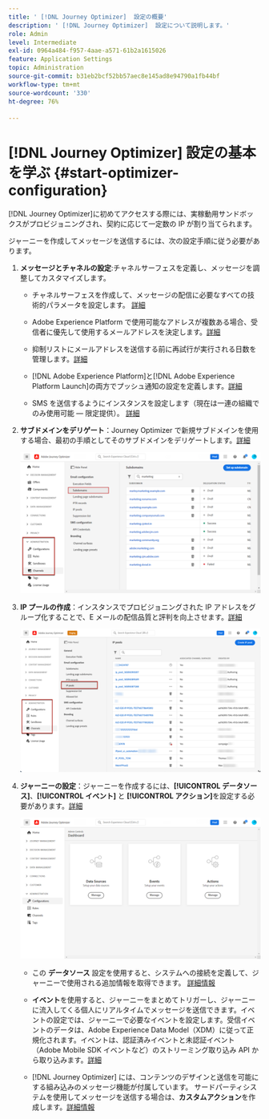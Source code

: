 ```yaml
---
title: ' [!DNL Journey Optimizer]  設定の概要'
description: ' [!DNL Journey Optimizer]  設定について説明します。'
role: Admin
level: Intermediate
exl-id: 0964a484-f957-4aae-a571-61b2a1615026
feature: Application Settings
topic: Administration
source-git-commit: b31eb2bcf52bb57aec8e145ad8e94790a1fb44bf
workflow-type: tm+mt
source-wordcount: '330'
ht-degree: 76%

---
```



# [!DNL Journey Optimizer] 設定の基本を学ぶ {#start-optimizer-configuration}

[!DNL Journey Optimizer]に初めてアクセスする際には、実稼動用サンドボックスがプロビジョニングされ、契約に応じて一定数の IP が割り当てられます。

ジャーニーを作成してメッセージを送信するには、次の設定手順に従う必要があります。

1. **メッセージとチャネルの設定**:チャネルサーフェスを定義し、メッセージを調整してカスタマイズします。

   * チャネルサーフェスを作成して、メッセージの配信に必要なすべての技術的パラメータを設定します。 [詳細](channel-surfaces.md)

   * Adobe Experience Platform で使用可能なアドレスが複数ある場合、受信者に優先して使用するメールアドレスを決定します。[詳細](primary-email-addresses.md)

   * 抑制リストにメールアドレスを送信する前に再試行が実行される日数を管理します。[詳細](manage-suppression-list.md)

   * [!DNL Adobe Experience Platform]と[!DNL Adobe Experience Platform Launch]の両方でプッシュ通知の設定を定義します。[詳細](../configuration/push-gs.md)

   <!--* Understand the push notification flow. [Learn more](../configuration/push-gs.md)-->

   * SMS を送信するようにインスタンスを設定します（現在は一連の組織でのみ使用可能 — 限定提供）。 [詳細](sms-configuration.md)


1. **サブドメインをデリゲート**：Journey Optimizer で新規サブドメインを使用する場合、最初の手順としてそのサブドメインをデリゲートします。[詳細](about-subdomain-delegation.md)

   ![](assets/subdomain.png)

1. **IP プールの作成**：インスタンスでプロビジョニングされた IP アドレスをグループ化することで、E メールの配信品質と評判を向上させます。[詳細](ip-pools.md)

   ![](assets/ip-pool.png)

1. **ジャーニーの設定**：ジャーニーを作成するには、**[!UICONTROL データソース]**、**[!UICONTROL イベント]** と **[!UICONTROL アクション]**&#x200B;を設定する必要があります。[詳細](about-data-sources-events-actions.md)

   ![](assets/admin-menu.png)

   * この **データソース** 設定を使用すると、システムへの接続を定義して、ジャーニーで使用される追加情報を取得できます。 [詳細情報](../datasource/about-data-sources.md)

   * **イベント**&#x200B;を使用すると、ジャーニーをまとめてトリガーし、ジャーニーに流入してくる個人にリアルタイムでメッセージを送信できます。イベントの設定では、ジャーニーで必要なイベントを設定します。受信イベントのデータは、Adobe Experience Data Model（XDM）に従って正規化されます。イベントは、認証済みイベントと未認証イベント（Adobe Mobile SDK イベントなど）のストリーミング取り込み API から取り込みます。[詳細](../event/about-events.md)

   * [!DNL Journey Optimizer] には、コンテンツのデザインと送信を可能にする組み込みのメッセージ機能が付属しています。 サードパーティシステムを使用してメッセージを送信する場合は、**カスタムアクション**&#x200B;を作成します。[詳細情報](../action/action.md)